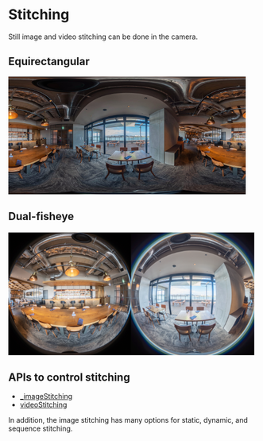 # Stitching

Still image and video stitching can be done in the camera.

## Equirectangular

![equirectangular](images/stitching/equirectangular.png)

## Dual-fisheye

![dual-fisheye](images/stitching/dual-fisheye.png)

## APIs to control stitching

* [_imageStitching](https://github.com/ricohapi/theta-api-specs/blob/main/theta-web-api-v2.1/options/_image_stitching.md)
* [videoStitching](https://github.com/ricohapi/theta-api-specs/blob/main/theta-web-api-v2.1/options/video_stitching.md)

In addition, the image stitching has many options for static, dynamic, and sequence stitching.
